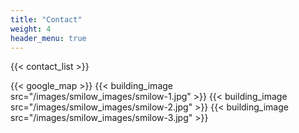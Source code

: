 ```yaml
---
title: "Contact"
weight: 4
header_menu: true
---
```


{{< contact_list >}}

{{< google_map >}}
{{< building_image src="/images/smilow_images/smilow-1.jpg" >}}
{{< building_image src="/images/smilow_images/smilow-2.jpg" >}}
{{< building_image src="/images/smilow_images/smilow-3.jpg" >}}

